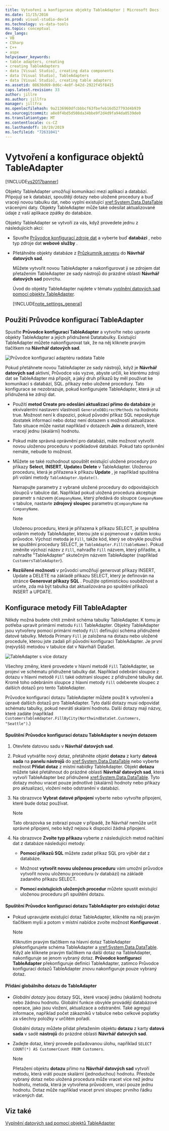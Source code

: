 ```yaml
---
title: Vytvoření a konfigurace objekty TableAdapter | Microsoft Docs
ms.date: 11/15/2016
ms.prod: visual-studio-dev14
ms.technology: vs-data-tools
ms.topic: conceptual
dev_langs:
- VB
- CSharp
- C++
- aspx
helpviewer_keywords:
- table adapters, creating
- creating TableAdapters
- data [Visual Studio], creating data components
- data [Visual Studio], TableAdapters
- data [Visual Studio], creating table adapters
ms.assetid: 08630d69-0d6c-4e8f-b42d-2922f45f8415
caps.latest.revision: 33
author: jillre
ms.author: jillfra
manager: jillfra
ms.openlocfilehash: 9a2136960dfcbbbcf63fbefeb16d527793d4b939
ms.sourcegitcommit: a8e8f4bd5d508da34bbe9f2d4d9fa94da0539de0
ms.translationtype: MT
ms.contentlocale: cs-CZ
ms.lasthandoff: 10/19/2019
ms.locfileid: "72631041"
---
```

# <a name="create-and-configure-tableadapters"></a>Vytvoření a konfigurace objektů TableAdapter
[!INCLUDE[vs2017banner](../includes/vs2017banner.md)]

Objekty TableAdapter umožňují komunikaci mezi aplikací a databází. Připojují se k databázi, spouštějí dotazy nebo uložené procedury a buď vracejí novou tabulku dat, nebo vyplní existující <xref:System.Data.DataTable> vrácenými daty. Objekty TableAdapter může také odesílat aktualizované údaje z vaší aplikace zpátky do databáze.

 Objekty TableAdapter se vytvoří za vás, když provedete jednu z následujících akcí:

- Spusťte [Průvodce konfigurací zdroje dat](https://msdn.microsoft.com/library/c4df7de5-5da0-4064-940c-761dd6d9e28f) a vyberte buď **databázi** , nebo typ zdroje dat **webové služby** .

- Přetáhněte objekty databáze z [Průzkumník serveru](https://msdn.microsoft.com/library/4ea29b3b-bbb2-45e4-9082-eaf635c41c4d) do **Návrhář datových sad**.

  Můžete vytvořit novou TableAdapter a nakonfigurovat ji se zdrojem dat přetažením TableAdapter ze sady nástrojů do prázdné oblasti **Návrhář datových sad** povrchu.

  Úvod do objekty TableAdapter najdete v tématu [vyplnění datových sad pomocí objekty TableAdapter](../data-tools/fill-datasets-by-using-tableadapters.md).

  [!INCLUDE[note_settings_general](../includes/note-settings-general-md.md)]

## <a name="use-the-tableadapter-configuration-wizard"></a>Použití Průvodce konfigurací TableAdapter
 Spusťte **Průvodce konfigurací TableAdapter** a vytvořte nebo upravte objekty TableAdapter a jejich přidružené Datatabulky. Existující TableAdapter můžete nakonfigurovat tak, že na něj kliknete pravým tlačítkem na **Návrhář datových sad**.

 ![Průvodce konfigurací adaptéru raddata Table](../data-tools/media/raddata-table-adapter-configuration-wizard.png "Průvodce konfigurací adaptéru raddata Table")

 Pokud přetáhnete novou TableAdapter ze sady nástrojů, když je **Návrhář datových sad** aktivní, Průvodce vás vyzve, abyste určili, ke kterému zdroji dat se TableAdapter má připojit, a jaký druh příkazů by měl používat ke komunikaci s databází, SQL. příkazy nebo uložené procedury. Tato konfigurace se nezobrazuje, pokud konfigurujete TableAdapter, která je už přidružená ke zdroji dat.

- Použití **metod Create pro odeslání aktualizací přímo do databáze** je ekvivalentní nastavení vlastnosti `GenerateDBDirectMethods` na hodnotu true. Možnost není k dispozici, pokud původní příkaz SQL neposkytuje dostatek informací nebo dotaz není dotazem s možností aktualizace. Tato situace může nastat například v dotazech **Join** a dotazech, které vracejí jednu (skalární) hodnotu.

- Pokud máte správná oprávnění pro databázi, máte možnost vytvořit novou uloženou proceduru v podkladové databázi. Pokud tato oprávnění nemáte, nebude to možnost.

- Můžete se také rozhodnout spouštět existující uložené procedury pro příkazy **Select**, **INSERT**, **Update**a **Delete** v TableAdapter. Uloženou proceduru, která je přiřazena k příkazu **Update** , je například spuštěna při volání metody `TableAdapter.Update()`.

     Namapujte parametry z vybrané uložené procedury do odpovídajících sloupců v tabulce dat. Například pokud uložená procedura akceptuje parametr s názvem `@CompanyName`, který předává do sloupce `CompanyName` v tabulce, nastavte **zdrojový sloupec** parametru `@CompanyName` na `CompanyName`.

    > [!NOTE]
    > Uloženou proceduru, která je přiřazena k příkazu SELECT, je spuštěna voláním metody TableAdapter, kterou jste si pojmenovat v dalším kroku průvodce. Výchozí metoda je `Fill`, takže kód, který se obvykle používá ke spuštění procedury SELECT, je `TableAdapter.Fill(tableName)`. Pokud změníte výchozí název z `Fill`, nahraďte `Fill` názvem, který přiřadíte, a nahraďte "TableAdapter" skutečným názvem TableAdapter (například `CustomersTableAdapter`).

- **Rozšířené možnosti** v průvodci umožňují generovat příkazy INSERT, Update a DELETE na základě příkazu SELECT, který je definován na stránce **Generovat příkazy SQL** . Použijte optimistickou souběžnost a určete, zda má být tabulka dat aktualizována po spuštění příkazů INSERT a UPDATE.

## <a name="configure-a-tableadapters-fill-method"></a>Konfigurace metody Fill TableAdapter
 Někdy možná budete chtít změnit schéma tabulky TableAdapter. K tomu je potřeba upravit primární metodu `Fill` TableAdapter. Objekty TableAdapter jsou vytvořeny pomocí primární metody `Fill` definující schéma přidružené datové tabulky. Metoda Primary `Fill` je založena na dotazu nebo uložené proceduře, kterou jste zadali při původní konfiguraci TableAdapter. Je první (nejvyšší) metodou v tabulce dat v Návrháři DataSet.

 ![TableAdapter s více dotazy](../data-tools/media/tableadapter.gif "TableAdapter")

 Všechny změny, které provedete v hlavní metodě `Fill` TableAdapter, se projeví ve schématu přidružené tabulky dat. Například odebrání sloupce z dotazu v hlavní metodě `Fill` také odstraní sloupec z přidružené tabulky dat. Kromě toho odebráním sloupce z hlavní metody `Fill` odeberete sloupec z dalších dotazů pro tento TableAdapter.

 Průvodce konfigurací dotazu TableAdapter můžete použít k vytvoření a úpravě dalších dotazů pro TableAdapter. Tyto další dotazy musí odpovídat schématu tabulky, pokud nevrátí skalární hodnotu.  Další dotazy mají názvy, které zadáte (například `CustomersTableAdapter.FillByCity(NorthwindDataSet.Customers, "Seattle")`.)

#### <a name="to-start-the-tableadapter-query-configuration-wizard-with-a-new-query"></a>Spuštění Průvodce konfigurací dotazu TableAdapter s novým dotazem

1. Otevřete datovou sadu v **Návrhář datových sad**.

2. Pokud vytváříte nový dotaz, přetáhněte objekt **dotazu** z karty **datová sada** na **panelu nástrojů** do <xref:System.Data.DataTable> nebo vyberte možnost **Přidat dotaz** z místní nabídky TableAdapter. Objekt **dotazu** můžete také přetáhnout do prázdné oblasti **Návrhář datových sad**, která vytvoří TableAdapter bez přidružené <xref:System.Data.DataTable>. Tyto dotazy mohou vracet pouze jednotlivé (skalární) hodnoty nebo příkazy pro aktualizaci, vložení nebo odstranění v databázi.

3. Na obrazovce **Vybrat datové připojení** vyberte nebo vytvořte připojení, které bude dotaz používat.

    > [!NOTE]
    > Tato obrazovka se zobrazí pouze v případě, že Návrhář nemůže určit správné připojení, nebo když nejsou k dispozici žádná připojení.

4. Na obrazovce **Zvolte typ příkazu** vyberte z následujících metod načítání dat z databáze následující metody:

    - **Pomocí příkazů SQL** můžete zadat příkaz SQL pro výběr dat z databáze.

    - Možnost **vytvořit novou uloženou proceduru** vám umožní průvodce vytvořit novou uloženou proceduru (v databázi) na základě zadaného příkazu SELECT.

    - **Pomocí existujících uložených procedur** můžete spustit existující uloženou proceduru při spuštění dotazu.

#### <a name="to-start-the-tableadapter-query-configuration-wizard-on-an-existing-query"></a>Spuštění Průvodce konfigurací dotazu TableAdapter pro existující dotaz

- Pokud upravujete existující dotaz TableAdapter, klikněte na něj pravým tlačítkem myši a potom v místní nabídce zvolte možnost **Konfigurovat** .

    > [!NOTE]
    > Kliknutím pravým tlačítkem na hlavní dotaz TableAdapter překonfigurujete schéma TableAdapter a <xref:System.Data.DataTable>. Když ale kliknete pravým tlačítkem na další dotaz na TableAdapter, nakonfiguruje se jenom vybraný dotaz. **Průvodce konfigurací TableAdapter** překonfiguruje definici TableAdapter, zatímco Průvodce konfigurací dotazů TableAdapter znovu nakonfiguruje pouze vybraný dotaz.

#### <a name="to-add-a-global--query-to-a-tableadapter"></a>Přidání globálního dotazu do TableAdapter

- *Globální dotazy* jsou dotazy SQL, které vracejí jednu (skalární) hodnotu nebo žádnou hodnotu. Globální funkce obvykle provádějí databázové operace, jako jsou vložení, aktualizace a odstranění. Také agregují informace, například počet zákazníků v tabulce nebo celkové poplatky za všechny položky v určitém pořadí.

     Globální dotazy můžete přidat přetažením objektu **dotazu** z karty **datová sada** v sadě **nástrojů** do prázdné oblasti **Návrhář datových sad**.

- Zadejte dotaz, který provede požadovanou úlohu, například `SELECT COUNT(*) AS CustomerCount FROM Customers`.

    > [!NOTE]
    > Přetažení objektu **dotazu** přímo na **Návrhář datových sad** vytvoří metodu, která vrátí pouze skalární (jednoduchou) hodnotu. Přestože vybraný dotaz nebo uložená procedura může vracet více než jednu hodnotu, metoda, která je vytvořena průvodcem, vrací pouze jednu hodnotu. Dotaz může například vracet první sloupec prvního řádku vrácených dat.

## <a name="see-also"></a>Viz také
 [Vyplnění datových sad pomocí objektů TableAdapter](../data-tools/fill-datasets-by-using-tableadapters.md)
